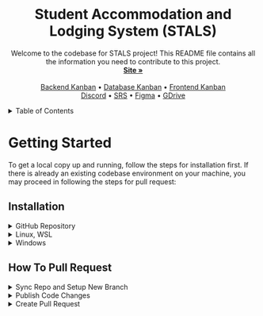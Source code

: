 <!-- PROJECT LOGO -->
<br />
<div align="center">
  <h1 align="center">Student Accommodation and Lodging System (STALS)</h1>

  <p align="center">
    Welcome to the codebase for STALS project! This README file contains all the information you need to contribute to this project.
    <br />
    <a href="https://stals.vercel.app/"><strong>Site »</strong></a>
    <br />
    <br />
    <a href="https://github.com/orgs/CMSC128-E2L/projects/1">Backend Kanban</a>
    •
    <a href="https://github.com/orgs/CMSC128-E2L/projects/3">Database Kanban</a>
    •
     <a href="https://github.com/orgs/CMSC128-E2L/projects/2">Frontend Kanban</a>
    <br>
    <a href="https://discord.com/channels/1080321297386573915/1080321297856348270">Discord</a>
    •
    <a href="https://docs.google.com/document/d/1OVWfs7WSUFBU0-07O3GtBHcDNcOc6PyLjbrRZUITfvQ/edit#">SRS</a>
    •
    <a href="https://www.figma.com/file/r41xtwCWWtvQBmCLfqSmDB/STALS?node-id=0-1&t=ncPezdfXGRkoGyvN-0">Figma</a>
    •
    <a href="https://drive.google.com/drive/folders/1VBz97XxZ5TEWmWrTrvKH7JaqT6MI-0Ay?usp=sharing">GDrive</a> 
  </p>
</div>

<details>
  <summary>Table of Contents</summary>
  <ol>
    <li>
      <a href="#getting-started">Getting Started</a>
      <ul>
        <li><a href="#installation">Installation</a></li>
        <li><a href="#how-to-pull-request">How To Pull Request</a></li>
      </ul>
    </li>
    <li><a href="#installation">Team Files</a></li>
     <li><a href="#installation">Roadmap</a></li>
     <li><a href="#installation">Contact</a></li>
    <li><a href="#installation">Acknowledgements</a></li>
  </ol>
</details>

<!-- GETTING STARTED -->

# Getting Started

To get a local copy up and running, follow the steps for installation first. If there is already an existing codebase environment on your machine, you may proceed in following the steps for pull request:

## Installation

<details><summary>GitHub Repository</summary>

### Setup

1. (Optional) On your code editor, make sure you have logged-in your GitHub account.

2. Go to GitHub then `Fork` the develop branch of the main repository.

3. In your forked repository, click `Code` then copy the `HTTPS` or `SSH` link.

4. Go to your local directory on which you want your codebase to be located.

5. On your terminal, `clone` your forked repository.
   ```
   git clone <link>
   ```

### Commands

- Create a branch from `develop`.
  ```
  git checkout -b NEWBRANCH
  ```
- Displays your current branch.
  ```
  git branch
  ```
- Displays the state of the working directory and the staging area.
`    git status
   `
</details>

<details><summary>Linux, WSL</summary>

### Setup

1. Install [nvm](https://github.com/nvm-sh/nvm).

   ```
   curl -o- https://raw.githubusercontent.com/nvm-sh/nvm/v0.39.3/install.sh | bash
   ```

   or

   ```
   wget -qO- https://raw.githubusercontent.com/nvm-sh/nvm/v0.39.3/install.sh | bash
   ```

2. Update shell configs.

   ```
   exec $SHELL
   ```

3. Install and use the Nodejs LTS version.

   ```
   nvm install --lts
   nvm use --lts
   ```

4. Check node version.

   ```
   node --version
   ```

   > it should be "v18.XX.X"

5. Get the .env file in the [discord](https://discord.com/channels/1080321297386573915/1089892717905064036/1097765581278687262) channel general-resources.

   > Place this file into the root project folder then rename it into `.env`.

6. Download dependencies.

   ```
   npm install
   ```

7. Run this command to deploy locally.
   ```
   npm run dev
   ```

### Usage

Use Nodejs LTS
`    nvm use --lts
    npm run dev
   `

### Commands

- Check for warnings and errors in the codebase.
  ```
  npm run lint
  ```
- Format all files in the src/ directory.
`    npm run format
   `
</details>

<details><summary>Windows</summary>

### Setup

1. Go to https://nodejs.org/en/download, select LTS, and under Windows Installer (.msi) click 32-bit or 64-bit depending on your device.

2. Check node version.
   ```
   node --version
   ```
   > it should be "v18.XX.X"
3. Get the .env file in the [discord](https://discord.com/channels/1080321297386573915/1089892717905064036/1097765581278687262) channel general-resources.

   > Place this file into the root project folder then rename it into `.env`.

4. Download dependencies.

   ```
   npm install
   ```

5. Run this command to deploy locally.
   ```
   npm run dev
   ```

### Commands

- Check for warnings and errors in the codebase.
  ```
  npm run lint
  ```
- Format all files in the src/ directory.
`    npm run format
   `
</details>

## How To Pull Request

<details> <summary> Sync Repo and Setup New Branch </summary>

1. Check the ISSUES for the features or pages you will add to the website.

   > [Backend](https://github.com/orgs/CMSC128-E2L/projects/1), [Database](https://github.com/orgs/CMSC128-E2L/projects/3), [Frontend](https://github.com/orgs/CMSC128-E2L/projects/2)

2. In your forked repository, `Sync Fork` your develop branch to the develop branch in the main repository.

3. Pull the changes in your local machine.

   ```
   git checkout develop
   git pull
   ```

4. Create a branch from develop.

   ```
   git checkout -b NEWBRANCH
   ```

   > short method OR

   ```
   git branch NEWBRANCH
   git checkout NEWBRANCH
   ```

   > long method

5. Start working on your code inside the newly created branch. Make sure that no changes will be done under the develop branch.

6. To check for errors and to format your code, run:
`     npm run lint
    `
</details>

<details> <summary> Publish Code Changes </summary>

1. To check the state of your working directory:
   ```
   git status
   ```
2. On your code editor, if you have Git extensions, click `Commit and Push`. Then check the naming convention for commits. Otherwise, proceed to step 3.
3. Else, add your code changes.
   ```
   git add .
   ```
4. Commit your changes in your new branch and include the commit type in your commit message.

   ```
   git commit -m "<insert message>"
   ```

     <details> <summary> IMPORTANT: Commit Naming Convention </summary> 
     <ol>
       <li> feat – a new feature is introduced with the changes </li>
       <li> fix – a bug fix has occurred </li>
       <li> chore – changes that do not relate to a fix or feature and don't modify src or test files (for example updating dependencies) </li>
       <li> refactor – refactored code that neither fixes a bug nor adds a feature </li>
       <li> docs – updates to documentation such as a the README or other markdown files </li>
     </details>

5. If your branch is not in the origin yet, run:
   ```
   git push --set-upstream origin NEWBRANCH
   ```
6. If your branch is already existing in the origin, push these changes.
   ```
   git push
   ```

  </details>
  
<details> <summary> Create Pull Request </summary>
  
1. In GitHub, go to your forked repository.
  
2. If there is a prompt for your pushed changes, click `Compare & pull request`. Otherwise, follow step 3.
  
3. Else, click `Contribute` then `Open Pull Request`.
  
4. Link the issue that you have created.
    > [Backend](https://github.com/orgs/CMSC128-E2L/projects/1), [Database](https://github.com/orgs/CMSC128-E2L/projects/3), [Frontend](https://github.com/orgs/CMSC128-E2L/projects/2)

5. Once your pull request is merged, <b>close</b> the issue and <b>delete</b> the branch containing the merged code. To implement new changes and features, create a new branch and follow the workflow from the start.

